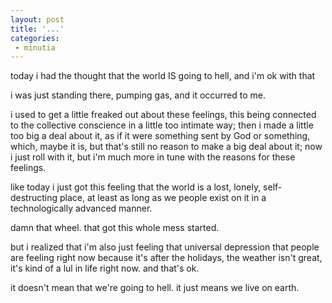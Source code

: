 ```yaml
---
layout: post
title: '...'
categories:
 - minutia
---
```


today i had the thought that the world IS going to hell, and i'm ok with that

i was just standing there, pumping gas, and it occurred to me.

i used to get a little freaked out about these feelings, this being connected to the collective conscience in a little too intimate way; then i made a little too big a deal about it, as if it were something sent by God or something, which, maybe it is, but that's still no reason to make a big deal about it; now i just roll with it, but i'm much more in tune with the reasons for these feelings.

like today i just got this feeling that the world is a lost, lonely, self-destructing place, at least as long as we people exist on it in a technologically advanced manner.

damn that wheel. that got this whole mess started.

but i realized that i'm also just feeling that universal depression that people are feeling right now because it's after the holidays, the weather isn't great, it's kind of a lul in life right now. and that's ok.

it doesn't mean that we're going to hell. it just means we live on earth.

